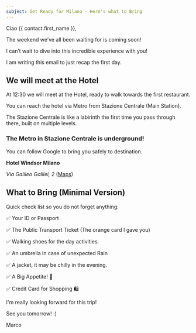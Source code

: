 ```yaml
---
subject: Get Ready for Milano - Here's what to Bring
---
```


Ciao {{ contact.first_name }},

The weekend we’ve all been waiting for is coming soon! 

I can’t wait to dive into this incredible experience with you!

I am writing this email to just recap the first day.

## We will **meet at the Hotel** 

At 12:30 we will meet at the Hotel, ready to walk towards the first restaurant. 

You can reach the hotel via Metro from Stazione Centrale (Main Station).

The Stazione Centrale is like a labirinth the first time you pass through there, built on multiple levels.

### The Metro in Stazione Centrale is underground!

You can follow Google to bring you safely to destination.

**Hotel Windsor Milano**

*Via Galileo Galilei, 2* ([Maps](https://maps.app.goo.gl/jHuiKxqagAaiZRvb6))

## What to Bring (Minimal Version)

Quick check list so you do not forget anything:

✅ Your ID or Passport

✅ The Public Transport Ticket (The orange card I gave you)

✅ Walking shoes for the day activities.

✅ An umbrella in case of unexpected Rain

✅ A jacket, it may be chilly in the evening.

✅ A Big Appetite! 🍝

✅ Credit Card for Shopping 🛍️


I'm really looking forward for this trip! 

See you tomorrow! :) 

Marco